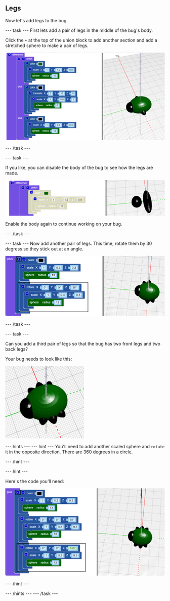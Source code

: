 ## Legs

Now let's add legs to the bug. 

--- task ---
First lets add a pair of legs in the middle of the bug's body.  

Click the `+` at the top of the union block to add another section and add a stretched sphere to make a pair of legs. 

![screenshot](images/bug-legs-middle.png)

--- /task ---

--- task ---

If you like, you can disable the body of the bug to see how the legs are made. 

![screenshot](images/bug-legs-disable.png)

Enable the body again to continue working on your bug. 

--- /task ---

--- task ---
Now add another pair of legs. This time, rotate them by 30 degress so they stick out at an angle.

![screenshot](images/bug-legs-2-annotated.png)

--- /task ---

--- task ---

Can you add a third pair of legs so that the bug has two front legs and two back legs?

Your bug needs to look like this:

 ![screenshot](images/bug-finished.png)

--- hints ---
--- hint ---
 You'll need to add another scaled sphere and `rotate` it in the opposite direction. There are 360 degrees in a circle.

--- /hint ---

--- hint ---

Here's the code you'll need:

 ![screenshot](images/bug-legs-3-annotated.png)

--- /hint ---

--- /hints ---
--- /task ---

 




  
